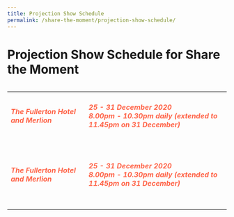 ```yaml
---
title: Projection Show Schedule
permalink: /share-the-moment/projection-show-schedule/
---
```


# Projection Show Schedule for Share the Moment

<table class="table-v">
<table style="width:100%">
    <tr>
    <td>
     <h5><font color="tomato"><b>The Fullerton Hotel and Merlion</b></font></h5>
     <br>
    </td>
    <td>
      <h5><font color="tomato">25 - 31 December 2020</font>
      <font color="tomato"><br>8.00pm - 10.30pm daily (extended to 11.45pm on 31 December)</font>
      <br>
      <br>

<tr>
    <td>
     <h5><font color="tomato"><b>The Fullerton Hotel and Merlion</b></font></h5>
     <br>
    </td>
    <td>
      <h5><font color="tomato">25 - 31 December 2020</font>
      <font color="tomato"><br>8.00pm - 10.30pm daily (extended to 11.45pm on 31 December)</font>
      <br>
      <br>
<tr>

